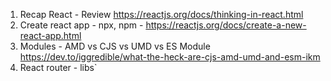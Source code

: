 1. Recap React - Review https://reactjs.org/docs/thinking-in-react.html
2. Create react app - npx, npm - https://reactjs.org/docs/create-a-new-react-app.html
3. Modules - AMD vs CJS vs UMD vs ES Module https://dev.to/iggredible/what-the-heck-are-cjs-amd-umd-and-esm-ikm
3. React router - libs`